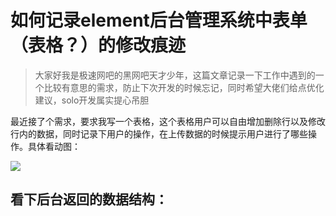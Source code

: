 # 如何记录element后台管理系统中表单（表格？）的修改痕迹
> 大家好我是极速网吧的黑网吧天才少年，这篇文章记录一下工作中遇到的一个比较有意思的需求，防止下次开发的时候忘记，同时希望大佬们给点优化建议，solo开发属实提心吊胆

最近接了个需求，要求我写一个表格，这个表格用户可以自由增加删除行以及修改行内的数据，同时记录下用户的操作，在上传数据的时候提示用户进行了哪些操作。具体看动图：

![](C:\Users\surface\Desktop\demand.gif)

## 看下后台返回的数据结构：

